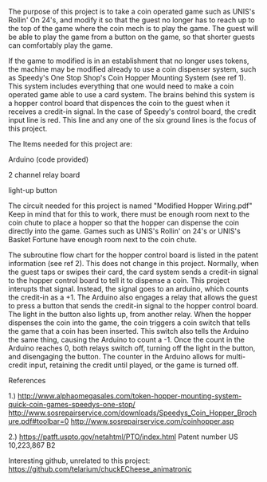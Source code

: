 The purpose of this project is to take a coin operated game such as UNIS's Rollin' On 24's, and modify it so that the guest no longer has to reach up to the top of the game where the coin mech is to play the game. The guest will be able to play the game from a button on the game, so that shorter guests can comfortably play the game.

If the game to modified is in an establishment that no longer uses tokens, the machine may be modified already to use a coin dispenser system, such as Speedy's One Stop Shop's Coin Hopper Mounting System (see ref 1). This system includes everything that one would need to make a coin operated game able to use a card system. The brains behind this system is a hopper control board that dispences the coin to the guest when it receives a credit-in signal. In the case of Speedy's control board, the credit input line is red. This line and any one of the six ground lines is the focus of this project.

The Items needed for this project are:

Arduino (code provided)

2 channel relay board

light-up button

The circuit needed for this project is named "Modified Hopper Wiring.pdf" Keep in mind that for this to work, there must be enough room next to the coin chute to place a hopper so that the hopper can dispense the coin directly into the game. Games such as UNIS's Rollin' on 24's or UNIS's Basket Fortune have enough room next to the coin chute.

The subroutine flow chart for the hopper control board is listed in the patent information (see ref 2). This does not change in this project. Normally, when the guest taps or swipes their card, the card system sends a credit-in signal to the hopper control board to tell it to dispense a coin. This project interupts that signal. Instead, the signal goes to an arduino, which counts the credit-in as a +1. The Arduino also engages a relay that allows the guest to press a button that sends the credit-in signal to the hopper control board. The light in the button also lights up, from another relay. When the hopper dispenses the coin into the game, the coin triggers a coin switch that tells the game that a coin has been inserted. This switch also tells the Arduino the same thing, causing the Arduino to count a -1. Once the count in the Arduino reaches 0, both relays switch off, turning off the light in the button, and disengaging the button. The counter in the Arduino allows for multi-credit input, retaining the credit until played, or the game is turned off.


References

1.)     http://www.alphaomegasales.com/token-hopper-mounting-system-quick-coin-games-speedys-one-stop/
        http://www.sosrepairservice.com/downloads/Speedys_Coin_Hopper_Brochure.pdf#toolbar=0
        http://www.sosrepairservice.com/coinhopper.asp

2.)     https://patft.uspto.gov/netahtml/PTO/index.html Patent number US 10,223,867 B2


Interesting github, unrelated to this project: https://github.com/telarium/chuckECheese_animatronic
